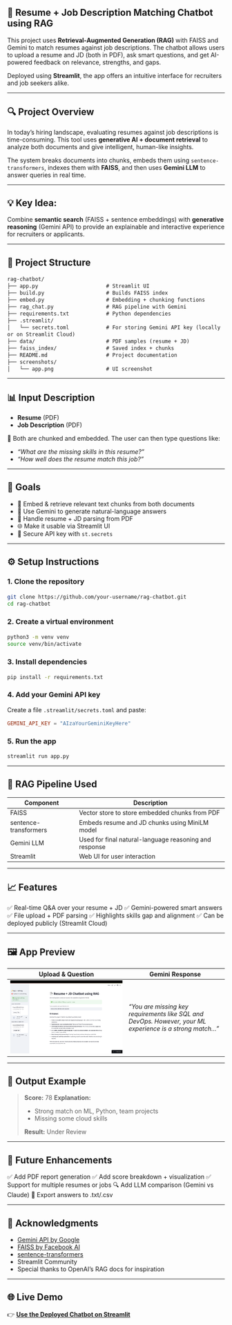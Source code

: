 ## 📄 Resume + Job Description Matching Chatbot using RAG

This project uses **Retrieval-Augmented Generation (RAG)** with FAISS and Gemini to match resumes against job descriptions. The chatbot allows users to upload a resume and JD (both in PDF), ask smart questions, and get AI-powered feedback on relevance, strengths, and gaps.

Deployed using **Streamlit**, the app offers an intuitive interface for recruiters and job seekers alike.

---

## 🔍 Project Overview

In today’s hiring landscape, evaluating resumes against job descriptions is time-consuming. This tool uses **generative AI + document retrieval** to analyze both documents and give intelligent, human-like insights.

The system breaks documents into chunks, embeds them using `sentence-transformers`, indexes them with **FAISS**, and then uses **Gemini LLM** to answer queries in real time.

---

## 💡 Key Idea:

Combine **semantic search** (FAISS + sentence embeddings) with **generative reasoning** (Gemini API) to provide an explainable and interactive experience for recruiters or applicants.

---

## 📁 Project Structure

```
rag-chatbot/
├── app.py                      # Streamlit UI
├── build.py                    # Builds FAISS index
├── embed.py                    # Embedding + chunking functions
├── rag_chat.py                 # RAG pipeline with Gemini
├── requirements.txt            # Python dependencies
├── .streamlit/
│   └── secrets.toml            # For storing Gemini API key (locally or on Streamlit Cloud)
├── data/                       # PDF samples (resume + JD)
├── faiss_index/                # Saved index + chunks
├── README.md                   # Project documentation
├── screenshots/
│   └── app.png                 # UI screenshot
```

---

## 📊 Input Description

* **Resume** (PDF)
* **Job Description** (PDF)

🔄 Both are chunked and embedded. The user can then type questions like:

* *“What are the missing skills in this resume?”*
* *“How well does the resume match this job?”*

---

## 🎯 Goals

* 🧠 Embed & retrieve relevant text chunks from both documents
* 💬 Use Gemini to generate natural-language answers
* 📂 Handle resume + JD parsing from PDF
* 🌐 Make it usable via Streamlit UI
* 🔐 Secure API key with `st.secrets`

---

## ⚙️ Setup Instructions

### 1. Clone the repository

```bash
git clone https://github.com/your-username/rag-chatbot.git
cd rag-chatbot
```

### 2. Create a virtual environment

```bash
python3 -m venv venv
source venv/bin/activate
```

### 3. Install dependencies

```bash
pip install -r requirements.txt
```

### 4. Add your Gemini API key

Create a file `.streamlit/secrets.toml` and paste:

```toml
GEMINI_API_KEY = "AIzaYourGeminiKeyHere"
```

### 5. Run the app

```bash
streamlit run app.py
```

---

## 🧠 RAG Pipeline Used

| Component             | Description                                            |
| --------------------- | ------------------------------------------------------ |
| FAISS                 | Vector store to store embedded chunks from PDF         |
| sentence-transformers | Embeds resume and JD chunks using MiniLM model         |
| Gemini LLM            | Used for final natural-language reasoning and response |
| Streamlit             | Web UI for user interaction                            |

---

## 📈 Features

✅ Real-time Q\&A over your resume + JD
✅ Gemini-powered smart answers
✅ File upload + PDF parsing
✅ Highlights skills gap and alignment
✅ Can be deployed publicly (Streamlit Cloud)

---

## 🖼️ App Preview

| Upload & Question                      | Gemini Response                                                                                          |
| -------------------------------------- | -------------------------------------------------------------------------------------------------------- |
| ![App Screenshot](screenshots/app.png) | *“You are missing key requirements like SQL and DevOps. However, your ML experience is a strong match…”* |

---

## 📝 Output Example

> **Score:** 78
> **Explanation:**
>
> * Strong match on ML, Python, team projects
> * Missing some cloud skills
>
> **Result:** Under Review

---

## 🚀 Future Enhancements

✅ Add PDF report generation
✅ Add score breakdown + visualization
✅ Support for multiple resumes or jobs
🔍 Add LLM comparison (Gemini vs Claude)
📁 Export answers to .txt/.csv

---

## 🙌 Acknowledgments

* [Gemini API by Google](https://makersuite.google.com/)
* [FAISS by Facebook AI](https://github.com/facebookresearch/faiss)
* [sentence-transformers](https://www.sbert.net/)
* Streamlit Community
* Special thanks to OpenAI’s RAG docs for inspiration

---

## 🌐 Live Demo

👉 **[Use the Deployed Chatbot on Streamlit](https://rag-chatbot-srishti.streamlit.app/)**


